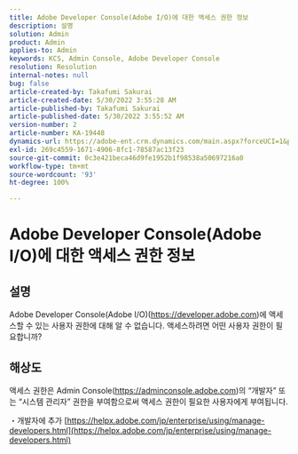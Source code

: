 ```yaml
---
title: Adobe Developer Console(Adobe I/O)에 대한 액세스 권한 정보
description: 설명
solution: Admin
product: Admin
applies-to: Admin
keywords: KCS, Admin Console, Adobe Developer Console
resolution: Resolution
internal-notes: null
bug: false
article-created-by: Takafumi Sakurai
article-created-date: 5/30/2022 3:55:28 AM
article-published-by: Takafumi Sakurai
article-published-date: 5/30/2022 3:55:52 AM
version-number: 2
article-number: KA-19448
dynamics-url: https://adobe-ent.crm.dynamics.com/main.aspx?forceUCI=1&pagetype=entityrecord&etn=knowledgearticle&id=77708953-ccdf-ec11-bb3d-000d3a35188d
exl-id: 269c4559-1671-4906-8fc1-78587ac13f23
source-git-commit: 0c3e421beca46d9fe1952b1f98538a50697216a0
workflow-type: tm+mt
source-wordcount: '93'
ht-degree: 100%

---
```


# Adobe Developer Console(Adobe I/O)에 대한 액세스 권한 정보

## 설명

Adobe Developer Console(Adobe I/O)(https://developer.adobe.com)에 액세스할 수 있는 사용자 권한에 대해 알 수 없습니다. 액세스하려면 어떤 사용자 권한이 필요합니까?

## 해상도


액세스 권한은 Admin Console(https://adminconsole.adobe.com)의 “개발자” 또는 “시스템 관리자” 권한을 부여함으로써 액세스 권한이 필요한 사용자에게 부여됩니다.

・개발자에 추가
[https://helpx.adobe.com/jp/enterprise/using/manage-developers.html](https://helpx.adobe.com/jp/enterprise/using/manage-developers.html)
